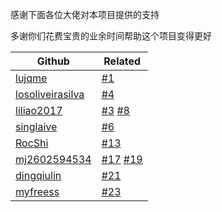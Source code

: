 感谢下面各位大佬对本项目提供的支持

多谢你们花费宝贵的业余时间帮助这个项目变得更好

| Github                                                  | Related                                                                                                                     |
| --------                                                | ---------                                                                                                                   |
| [lujqme](https://github.com/lujqme)                     | [#1](https://github.com/leisurelicht/wtfpython-cn/pull/1)                                                                   |
| [losoliveirasilva](https://github.com/losoliveirasilva) | [#4](https://github.com/leisurelicht/wtfpython-cn/pull/4)                                                                   |
| [liliao2017](https://github.com/liliao2017)             | [#3](https://github.com/leisurelicht/wtfpython-cn/issues/3) [#8](https://github.com/leisurelicht/wtfpython-cn/issues/8)     |
| [singlaive](https://github.com/singlaive)               | [#6](https://github.com/leisurelicht/wtfpython-cn/issues/6)                                                                 |
| [RocShi](https://github.com/RocShi)                     | [#13](https://github.com/leisurelicht/wtfpython-cn/issues/13)                                                               |
| [mj2602594534](https://github.com/mj2602594534)         | [#17](https://github.com/leisurelicht/wtfpython-cn/issues/17) [#19](https://github.com/leisurelicht/wtfpython-cn/issues/19) |
| [dingqiulin](https://github.com/dingqiulin)             | [#21](https://github.com/leisurelicht/wtfpython-cn/issues/21)                                                               |
| [myfreess](https://github.com/myfreess)                 | [#23](https://github.com/leisurelicht/wtfpython-cn/issues/23)                                                               |
